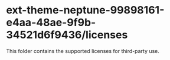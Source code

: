 # ext-theme-neptune-99898161-e4aa-48ae-9f9b-34521d6f9436/licenses

This folder contains the supported licenses for third-party use.
